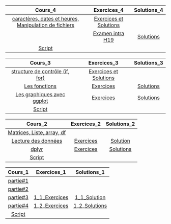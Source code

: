 | Cours_4| Exercices_4| Solutions_4 |
|:--------------------------------------------------------------------------------------------------------------------------------:|:--------------------------------------------------------------------------------------------------------------------------------------------------------:|:-------------:|
|[caractères, dates et heures, Manipulation de fichiers](https://nbviewer.jupyter.org/github/nmeraihi/ACT3035/blob/master/HIV_2019/cours_6/5_4_cours_carac_data_fichiers.ipynb?flush_cache=true)| [Exercices et Solutions](https://nbviewer.jupyter.org/github/nmeraihi/ACT3035/blob/master/ETE_2019/HIV_2019/cours_6/4_3_Exercices_Solutions.ipynb?flush_cache=true)   ||
||[Examen intra H19](https://github.com/nmeraihi/ACT3035/blob/master/ETE_2019/cours_4/H19_R_Intra.pdf)|[Solutions](https://github.com/nmeraihi/ACT3035/blob/master/ETE_2019/cours_4/BRUH123456_solution.R)|
|[Script](https://github.com/nmeraihi/ACT3035/blob/master/ETE_2019/cours_4/script_4.R) || |



| Cours_3| Exercices_3| Solutions_3 |
|:--------------------------------------------------------------------------------------------------------------------------------:|:--------------------------------------------------------------------------------------------------------------------------------------------------------:|:-------------:|
|[structure de contrôle (if, for)](https://nbviewer.jupyter.org/github/nmeraihi/ACT3035/blob/master/ETE_2019/cours_3/4_2_cours_if_for.ipynb?flush_cache=true)| [Exercices et Solutions](https://nbviewer.jupyter.org/github/nmeraihi/ACT3035/blob/master/ETE_2019/cours_3/4_3_Exercices_Solutions_for_loop.ipynb?flush_cache=true)   ||
|[Les fonctions](https://nbviewer.jupyter.org/github/nmeraihi/ACT3035/blob/master/ETE_2019/cours_3/5_1_cours_fonctions.ipynb?flush_cache=true)| [Exercices](https://nbviewer.jupyter.org/github/nmeraihi/ACT3035/blob/master/ETE_2019/cours_3/5_3_Exercices_Questions_fonctions.ipynb?flush_cache=true)   |[Solutions](https://nbviewer.jupyter.org/github/nmeraihi/ACT3035/blob/master/ETE_2019/cours_3/5_4_Exercices_Solutions_fonctions.ipynb?flush_cache=true)|
|[Les graphiques avec ggplot](https://nbviewer.jupyter.org/github/nmeraihi/ACT3035/blob/master/ETE_2019/cours_3/5_2_cours_ggplot.ipynb?flush_cache=true)| [Exercices](https://nbviewer.jupyter.org/github/nmeraihi/ACT3035/blob/master/ETE_2019/cours_3/5_3_Exercices_Questions_ggplot.ipynb?flush_cache=true)   |[Solutions](https://nbviewer.jupyter.org/github/nmeraihi/ACT3035/blob/master/ETE_2019/cours_3/5_4_Exercices_Solutions_ggplot.ipynb?flush_cache=true)|
|[Script](https://nbviewer.jupyter.org/github/nmeraihi/ACT3035/blob/master/ETE_2019/cours_3/script_3.R?flush_cache=true) || |


| Cours_2| Exercices_2| Solutions_2 |
|:--------------------------------------------------------------------------------------------------------------------------------:|:--------------------------------------------------------------------------------------------------------------------------------------------------------:|:-------------:|
| [Matrices, Liste, array, df](https://nbviewer.jupyter.org/github/nmeraihi/ACT3035/blob/master/ETE_2019/cours_2/2_1_cours_matrice_liste_df.ipynb?flush_cache=true) |||
|[Lecture des données](https://nbviewer.jupyter.org/github/nmeraihi/ACT3035/blob/master/ETE_2019/cours_2/2_2_cours_lecture_donnees.ipynb?flush_cache=true) | [Exercices](https://nbviewer.jupyter.org/github/nmeraihi/ACT3035/blob/master/ETE_2019/cours_2/Exercices_lecture_donnes.ipynb?flush_cache=true)   |  [Solution](https://nbviewer.jupyter.org/github/nmeraihi/ACT3035/blob/master/ETE_2019/cours_2/Solutions_lecture_donnees.ipynb?flush_cache=true)|
|[dplyr](https://nbviewer.jupyter.org/github/nmeraihi/ACT3035/blob/master/ETE_2019/cours_2/2_3_cours_dplyr.ipynb?flush_cache=true) | [Exercices](https://nbviewer.jupyter.org/github/nmeraihi/ACT3035/blob/master/ETE_2019/cours_2/Exercices_dplyr.ipynb?flush_cache=true)   |  [Solutions](https://nbviewer.jupyter.org/github/nmeraihi/ACT3035/blob/master/ETE_2019/cours_2/Solutions_dplyr.ipynb?flush_cache=true)|
|[Script](https://nbviewer.jupyter.org/github/nmeraihi/ACT3035/blob/master/ETE_2019/cours_2/script.R?flush_cache=true) || |


| Cours_1| Exercices_1| Solutions_1 |
|:--------------------------------------------------------------------------------------------------------------------------------:|:--------------------------------------------------------------------------------------------------------------------------------------------------------:|:-------------:|
| [partie#1](https://nbviewer.jupyter.org/github/nmeraihi/ACT3035/blob/master/ETE_2019/cours_1/1_1_cours.ipynb?flush_cache=true) |||
|[partie#2](https://nbviewer.jupyter.org/github/nmeraihi/ACT3035/blob/master/ETE_2019/cours_1/1_2_cours.ipynb?flush_cache=true) |||
|[partie#3](https://nbviewer.jupyter.org/github/nmeraihi/ACT3035/blob/master/ETE_2019/cours_1/1_3_cours.ipynb?flush_cache=true) | [1_1_Exercices](https://nbviewer.jupyter.org/github/nmeraihi/ACT3035/blob/master/ETE_2019/cours_1/1_1_Exercices_vecteurs.ipynb?flush_cache=true)   |  [1_1_Solution](https://nbviewer.jupyter.org/github/nmeraihi/ACT3035/blob/master/ETE_2019/cours_1/1_1_Exercices_vecteurs-solutions.ipynb?flush_cache=true)|
|[partie#4](https://nbviewer.jupyter.org/github/nmeraihi/ACT3035/blob/master/ETE_2019/cours_1/1_4_cours.ipynb?flush_cache=true) | [1_2_Exercices](https://nbviewer.jupyter.org/github/nmeraihi/ACT3035/blob/master/ETE_2019/cours_1/1_2_Exercices.ipynb?flush_cache=true)   |  [1_2_Solutions](https://nbviewer.jupyter.org/github/nmeraihi/ACT3035/blob/master/ETE_2019/cours_1/1_2_Solutions.ipynb?flush_cache=true)|
|[Script](https://nbviewer.jupyter.org/github/nmeraihi/ACT3035/blob/master/ETE_2019/cours_1/1_4_cours.ipynb?flush_cache=true) || |
